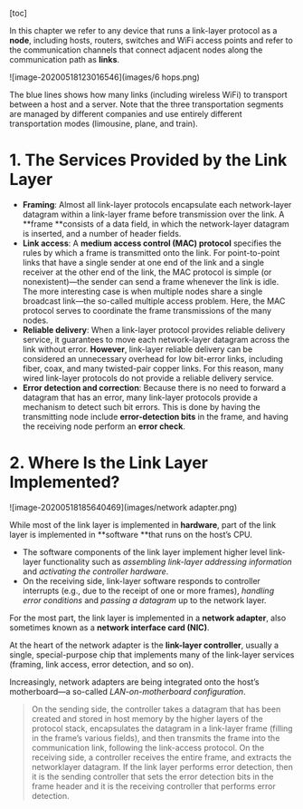 [toc]

In this chapter we refer to any device that runs a link-layer protocol as a **node**, including hosts, routers, switches and WiFi access points and refer to the communication channels that connect adjacent nodes along the communication path as **links**.

![image-20200518123016546](images/6 hops.png)

The blue lines shows how many links (including wireless WiFi) to transport between a host and a server. Note that the three transportation segments are managed by different companies and use entirely different transportation modes (limousine, plane, and train).

# 1. The Services Provided by the Link Layer

- **Framing**: Almost all link-layer protocols encapsulate each network-layer datagram within a link-layer frame before transmission over the link. A **frame **consists of a data field, in which the network-layer datagram is inserted, and a number of header fields.
- **Link access**: A **medium access control (MAC) protocol** specifies the rules by which a frame is transmitted onto the link. For point-to-point links that have a single sender at one end of the link and a single receiver at the other end of the link, the MAC protocol is simple (or nonexistent)—the sender can send a frame whenever the link is idle. The more interesting case is when multiple nodes share a single broadcast link—the so-called multiple access problem. Here, the MAC protocol serves to coordinate the frame transmissions of the many nodes.  
- **Reliable delivery**: When a link-layer protocol provides reliable delivery service, it guarantees to move each network-layer datagram across the link without error. **However**, link-layer reliable delivery can be considered an unnecessary overhead for low bit-error links, including fiber, coax, and many twisted-pair copper links. For this reason, many wired link-layer protocols do not provide a reliable delivery service.
- **Error detection and correction**: Because there is no need to forward a datagram that  has an error, many link-layer protocols provide a mechanism to detect such bit errors. This  is done by having the transmitting node include **error-detection bits** in the frame, and having the receiving node perform an **error check**.

# 2. Where Is the Link Layer Implemented?

![image-20200518185640469](images/network adapter.png)

While most of the link layer is implemented in **hardware**, part of the link layer is implemented in **software **that runs on the host’s CPU.

- The software components of the link layer implement higher level link-layer functionality such as *assembling link-layer addressing information* and *activating the controller hardware*.
- On the receiving side, link-layer software responds to controller interrupts (e.g., due to the receipt of one or more frames), *handling error conditions* and *passing a datagram* up to the network layer.     

For the most part, the link layer is implemented in a **network adapter**, also sometimes known as a **network interface card (NIC)**.

At the heart of the network adapter is the **link-layer controller**, usually a single, special-purpose chip that implements many of the link-layer services (framing, link access, error detection, and so on).   

Increasingly, network adapters are being integrated onto the host’s motherboard—a so-called *LAN-on-motherboard configuration*.

> On the sending side, the controller takes a datagram that has been created and stored in host memory by the higher layers of the protocol stack, encapsulates the datagram in a link-layer frame (filling in the frame’s various fields), and then transmits the frame into the communication link, following the link-access protocol. On the receiving side, a controller receives the entire frame, and extracts the networklayer datagram. If the link layer performs error detection, then it is the sending controller that sets the error detection bits in the frame header and it is the receiving controller that performs error detection.  